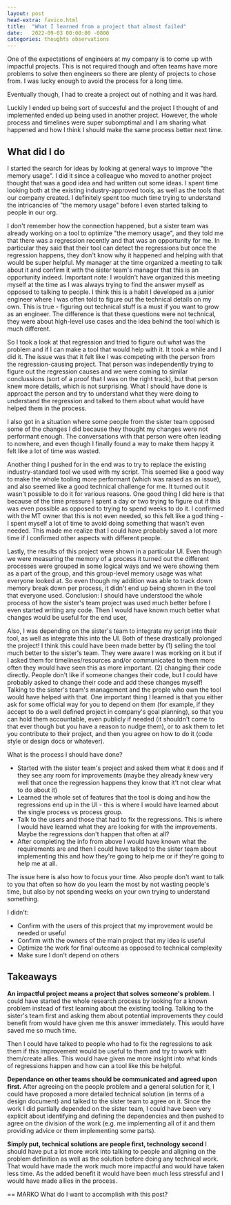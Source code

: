 ```yaml
---
layout: post
head-extra: favico.html
title:  "What I learned from a project that almost failed"
date:   2022-09-03 00:00:00 -0800
categories: thoughts observations
---
```



One of the expectations of engineers at my company is to come up with impactful projects. 
This is not required though and often teams have more problems to solve then engineers so there are plenty of projects to chose from. I was lucky enough to avoid the process for a long time.

Eventually though, I had to create a project out of nothing and it was hard. 

Luckily I ended up being sort of succesful and the project I thought of and implemented ended up being used in another project. However, the whole process and timelines were super subomptimal and I am sharing what happened and how I think I should make the same process better next time.

## What did I do

I started the search for ideas by looking at general ways to improve "the memory usage". I did it since a colleague who moved to another project thought that was a good idea and had written out some ideas. I spent time looking both at the existing industry-approved tools, as well as the tools that our company created. I definitely spent too much time trying to understand the intricancies of "the memory usage" before I even started talking to people in our org.

I don't remember how the connection happened, but a sister team was already working on a tool to optimize "the memory usage", and they told me that there was a regression recently and that was an opportunity for me. In particular they said that their tool can detect the regressions but once the regression happens, they don't know why it happened and helping with that would be super helpful. My manager at the time organized a meeting to talk about it and confirm it with the sister team's manager that this is an opportunity indeed. Important note: I wouldn't have organized this meeting myself at the time as I was always trying to find the answer myself as opposed to talking to people. I think this is a habit I developed as a junior engineer where I was often told to figure out the technical details on my own. This is true - figuring out technical stuff is a must if you want to grow as an engineer. The difference is that these questions were not technical, they were about high-level use cases and the idea behind the tool which is much different.

So I took a look at that regression and tried to figure out what was the problem and if I can make a tool that would help with it. It took a while and I did it.
The issue was that it felt like I was competing with the person from the regression-causing project. That person was independently trying to figure out the regression causes and we were coming to similar conclussions (sort of a proof that I was on the right track), but that person knew more details, which is not surprising. What I should have done is approact the person and try to understand what they were doing to understand the regression and talked to them about what would have helped them in the process.

I also got in a situation where some people from the sister team opposed some of the changes I did because they thought my changes were not performant enough. The conversations with that person were often leading to nowhere, and even though I finally found a way to make them happy it felt like a lot of time was wasted.

Another thing I pushed for in the end was to try to replace the existing industry-standard tool we used with my script. This seemed like a good way to make the whole tooling more performant (which was raised as an issue), and also seemed like a good technical challenge for me. It turned out it wasn't possible to do it for various reasons. One good thing I did here is that because of the time pressure I spent a day or two trying to figure out if this was even possible as opposed to trying to spend weeks to do it. I confirmed with the MT owner that this is not even needed, so this felt like a god thing - I spent myself a lot of time to avoid doing something that wasn't even needed. This made me realize that I could have probably saved a lot more time if I confirmed other aspects with different people. 

Lastly, the results of this project were shown in a particular UI. Even though we were measuring the memory of a process it turned out the different processes were grouped in some logical ways and we were showing them as a part of the group, and this group-level memory usage was what everyone looked at. So even though my addition was able to track down memory break down per process, it didn't end up being shown in the tool that everyone used. Conclusion: I should have understood the whole process of how the sister's team project was used much better before I even started writing any code. Then I would have known much better what changes would be useful for the end user, 

Also, I was depending on the sister's team to integrate my script into their tool, as well as integrate this into the UI. Both of these drastically prolonged the project! I think this could have been made better by (1) selling the tool much better to the sister's team. They were aware I was working on it but if I asked them for timelines/resources and/or communicated to them more often they would have seen this as more important. (2) changing their code directly. People don't like if someone changes their code, but I could have probably asked to change their code and add these changes myself! Talking to the sister's team's management and the prople who own the tool would have helped with that. One important thing I learned is that you either ask for some official way for you to depend on them (for example, if they accept to do a well defined project in company's goal planning), so that you can hold them accountable, even publicly if needed (it shouldn't come to that ever though but you have a reason to nudge them), or to ask them to let you contribute to their project, and then you agree on how to do it (code style or design docs or whatever).


What is the process I should have done?
- Started with the sister team's project and asked them what it does and if they see any room for improvements (maybe they already knew very well that once the regression happens they know that it't not clear what to do about it)
- Learned the whole set of features that the tool is doing and how the regressions end up in the UI - this is where I would have learned about the single process vs process group.
- Talk to the users and those that had to fix the regressions. This is where I would have learned what they are looking for with the improvements. Maybe the regressions don't happen that often at all?
- After completing the info from above I would have known what the requirements are and then I could have talked to the sister team about implementing this and how they're going to help me or if they're going to help me at all.

The issue here is also how to focus your time. Also people don't want to talk to you that often so how do you learn the most by not wasting people's time, but also by not spending weeks on your own trying to understand something.


I didn't:
- Confirm with the users of this project that my improvement would be needed or useful
- Confirm with the owners of the main project that my idea is useful
- Optimize the work for final outcome as opposed to technical complexity
- Make sure I don't depend on others

## Takeaways

**An impactful project means a project that solves someone's problem.** I could have started the whole research process by looking for a known problem instead of first learning about the existing tooling. Talking to the sister's team first and asking them about potential improvements they could benefit from would have given me this answer immediately. This would have saved me so much time.

Then I could have talked to people who had to fix the regressions to ask them if this improvement would be useful to them and try to work with them/create allies. This would have given me more insight into what kinds of regressions happen and how can a tool like this be helpful.

**Dependance on other teams should be communicated and agreed upon first.** After agreeing on the people problem and a general solution for it, I could have proposed a more detailed technical solution (in terms of a design document) and talked to the sister team to agree on it. Since the work I did partially depended on the sister team, I could have been very explicit about identifying and defining the dependencies and then pushed to agree on the division of the work (e.g. me implementing all of it and them providing advice or them implementing some parts).

**Simply put, technical solutions are people first, technology second** I should have put a lot more work into talking to people and aligning on the problem definition as well as the solution before doing any technical work. That would have made the work much more impactful and would have taken less time. As the added benefit it would have been much less stressful and I would have made allies in the process.



== MARKO
What do I want to accomplish with this post?

